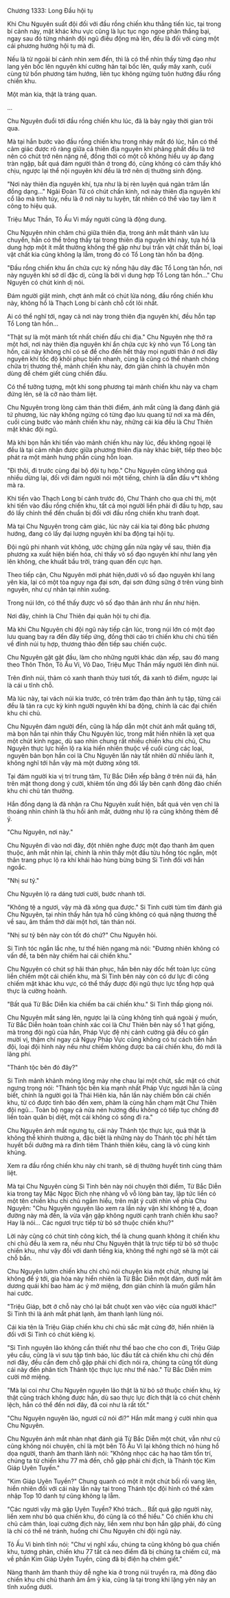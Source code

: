




Chương 1333: Long Đầu hội tụ


Khi Chu Nguyên suất đội đối với đầu rồng chiến khu thẳng tiến lúc, tại trong bí cảnh này, mặt khác khu vực cũng là lục tục ngo ngoe phân thắng bại, ngay sau đó từng nhánh đội ngũ điều động mà lên, đều là đối với cùng một cái phương hướng hội tụ mà đi.

Nếu là từ ngoài bí cảnh nhìn xem đến, thì là có thể nhìn thấy từng đạo như lang yên bốc lên nguyên khí cường hãn tại bốc lên, quấy mây xanh, cuối cùng từ bốn phương tám hướng, liên tục không ngừng tuôn hướng đầu rồng chiến khu.

Một màn kia, thật là tráng quan.

...

Chu Nguyên đuổi tới đầu rồng chiến khu lúc, đã là bảy ngày thời gian trôi qua.

Mà tại hắn bước vào đầu rồng chiến khu trong nháy mắt đó lúc, hắn có thể cảm giác được rõ ràng giữa cả thiên địa nguyên khí phảng phất đều là trở nên có chút trở nên nặng nề, đồng thời có một cỗ không hiểu uy áp đang tràn ngập, bất quá đám người thân ở trong đó, cũng không có cảm thấy khó chịu, ngược lại thể nội nguyên khí đều là trở nên dị thường sinh động.

"Nơi này thiên địa nguyên khí, tựa như là bị rèn luyện quá ngàn trăm lần đồng dạng..." Ngải Đoàn Tử có chút chấn kinh, nơi này thiên địa nguyên khí cổ lão mà tinh túy, nếu là ở nơi này tu luyện, tất nhiên có thể vào tay làm ít công to hiệu quả.

Triệu Mục Thần, Tô Ấu Vi mấy người cũng là động dung.

Chu Nguyên nhìn chăm chú giữa thiên địa, trong ánh mắt thánh văn lưu chuyển, hắn có thể trông thấy tại trong thiên địa nguyên khí này, tựa hồ là dung hợp một ít mắt thường không thể gặp như bụi trần vật chất thần bí, loại vật chất kia cũng không lạ lẫm, trong đó có Tổ Long tàn hồn ba động.

"Đầu rồng chiến khu ẩn chứa cực kỳ nồng hậu dày đặc Tổ Long tàn hồn, nơi này nguyên khí sở dĩ đặc dị, cũng là bởi vì dung hợp Tổ Long tàn hồn..." Chu Nguyên có chút kinh dị nói.

Đám người giật mình, chợt ánh mắt có chút lửa nóng, đầu rồng chiến khu này, không hổ là Thạch Long bí cảnh chỗ cốt lõi nhất.

Ai có thể nghĩ tới, ngay cả nơi này trong thiên địa nguyên khí, đều hỗn tạp Tổ Long tàn hồn...

"Thật sự là một mảnh tốt nhất chiến đấu chi địa." Chu Nguyên nhẹ thở ra một hơi, nơi này thiên địa nguyên khí ẩn chứa cực kỳ nhỏ vụn Tổ Long tàn hồn, cái này không chỉ có sẽ để cho đến hết thảy mọi người thân ở nơi đây nguyên khí tốc độ khôi phục biến nhanh, cùng là cũng có thể nhanh chóng chữa trị thương thế, mảnh chiến khu này, đơn giản chính là chuyên môn dùng để chém giết cùng chiến đấu.

Có thể tưởng tượng, một khi song phương tại mảnh chiến khu này va chạm đứng lên, sẽ là cỡ nào thảm liệt.

Chu Nguyên trong lòng cảm thán thời điểm, ánh mắt cũng là đang đánh giá tứ phương, lúc này không ngừng có từng đạo lưu quang từ nơi xa mà đến, cuối cùng bước vào mảnh chiến khu này, những cái kia đều là Chư Thiên mặt khác đội ngũ.

Mà khi bọn hắn khi tiến vào mảnh chiến khu này lúc, đều không ngoại lệ đều là tại cảm nhận được giữa phương thiên địa này khác biệt, tiếp theo bộc phát ra một mảnh hưng phấn cùng hỗn loạn.

"Đi thôi, đi trước cùng đại bộ đội tụ hợp." Chu Nguyên cũng không quá nhiều dừng lại, đối với đám người nói một tiếng, chính là dẫn đầu v*t không mà ra.

Khi tiến vào Thạch Long bí cảnh trước đó, Chư Thánh cho qua chỉ thị, một khi tiến vào đầu rồng chiến khu, tất cả mọi người liền phải đi đầu tụ hợp, sau đó lấy chỉnh thể đến chuẩn bị đối với đầu rồng chiến khu tranh đoạt.

Mà tại Chu Nguyên trong cảm giác, lúc này cái kia tại đông bắc phương hướng, đang có lấy đại lượng nguyên khí ba động tại hội tụ.

Đội ngũ phi nhanh vút không, ước chừng gần nửa ngày về sau, thiên địa phương xa xuất hiện biến hóa, chỉ thấy vô số đạo nguyên khí như lang yên lên không, che khuất bầu trời, tráng quan đến cực hạn.

Theo tiếp cận, Chu Nguyên mới phát hiện,dưới vô số đạo nguyên khí lang yên kia, lại có một tòa nguy nga đại sơn, đại sơn đứng sững ở trên vùng bình nguyên, như cự nhân tại nhìn xuống.

Trong núi lớn, có thể thấy được vô số đạo thân ảnh như ẩn như hiện.

Nơi đây, chính là Chư Thiên đại quân hội tụ chi địa.

Mà khi Chu Nguyên chi đội ngũ này tiếp cận lúc, trong núi lớn có một đạo lưu quang bay ra đến đây tiếp ứng, đồng thời cáo tri chiến khu chi chủ tiến về đỉnh núi tụ hợp, thương thảo đến tiếp sau chiến cuộc.

Chu Nguyên gật gật đầu, làm cho những người khác dàn xếp, sau đó mang theo Thôn Thôn, Tô Ấu Vi, Võ Dao, Triệu Mục Thần mấy người lên đỉnh núi.

Trên đỉnh núi, thảm cỏ xanh thanh thúy tươi tốt, đá xanh tô điểm, ngược lại là cái u tĩnh chỗ.

Mà lúc này, tại vách núi kia trước, có trên trăm đạo thân ảnh tụ tập, từng cái đều là tản ra cực kỳ kinh người nguyên khí ba động, chính là các đại chiến khu chi chủ.

Chu Nguyên đám người đến, cũng là hấp dẫn một chút ánh mắt quăng tới, mà bọn hắn tại nhìn thấy Chu Nguyên lúc, trong mắt hiển nhiên là xẹt qua một chút kinh ngạc, dù sao nhìn chung rất nhiều chiến khu chi chủ, Chu Nguyên thực lực hiển lộ ra kia hiển nhiên thuộc về cuối cùng các loại, nguyên bản bọn hắn coi là Chu Nguyên lần này tất nhiên dữ nhiều lành ít, không nghĩ tới hắn vậy mà một đường xông tới.

Tại đám người kia vị trí trung tâm, Từ Bắc Diễn xếp bằng ở trên núi đá, hắn trên mặt thong dong ý cười, khiêm tốn ứng đối lấy bên cạnh đông đảo chiến khu chi chủ tán thưởng.

Hắn đồng dạng là đã nhận ra Chu Nguyên xuất hiện, bất quá vẻn vẹn chỉ là thoáng nhìn chính là thu hồi ánh mắt, dường như lộ ra cũng không thèm để ý.

"Chu Nguyên, nơi này."

Chu Nguyên đi vào nơi đây, đột nhiên nghe được một đạo thanh âm quen thuộc, ánh mắt nhìn lại, chính là nhìn thấy một đầu tửu hồng tóc ngắn, một thân trang phục lộ ra khí khái hào hùng bừng bừng Si Tinh đối với hắn ngoắc.

"Nhị sư tỷ."

Chu Nguyên lộ ra dáng tươi cười, bước nhanh tới.

"Không tệ a ngươi, vậy mà đã xông qua được." Si Tinh cười tủm tỉm đánh giá Chu Nguyên, tại nhìn thấy hắn tựa hồ cũng không có quá nặng thương thế về sau, âm thầm thở dài một hơi, tán thán nói.

"Nhị sư tỷ bên này còn tốt đó chứ?" Chu Nguyên hỏi.

Si Tinh tóc ngắn lắc nhẹ, tư thế hiên ngang mà nói: "Đương nhiên không có vấn đề, ta bên này chiếm hai cái chiến khu."

Chu Nguyên có chút sợ hãi thán phục, hắn bên này dốc hết toàn lực cũng liền chiếm một cái chiến khu, mà Si Tinh bên này còn có dư lực đi công chiếm mặt khác khu vực, có thể thấy được đội ngũ thực lực tổng hợp quả thực là cường hoành.

"Bất quá Từ Bắc Diễn kia chiếm ba cái chiến khu." Si Tinh thấp giọng nói.

Chu Nguyên mắt sáng lên, ngược lại là cũng không tính quá ngoài ý muốn, Từ Bắc Diễn hoàn toàn chính xác coi là Chư Thiên bên này số 1 hạt giống, mà trong đội ngũ của hắn, Pháp Vực đệ nhị cảnh cường giả đều có gần mười vị, thậm chí ngay cả Ngụy Pháp Vực cũng không có tư cách tiến hắn đội, loại đội hình này nếu như chiếm không được ba cái chiến khu, đó mới là lãng phí.

"Thánh tộc bên đó đây?"

Si Tinh mảnh khảnh mỏng lông mày nhẹ chau lại một chút, sắc mặt có chút ngưng trọng nói: "Thánh tộc bên kia mạnh nhất Pháp Vực ngươi hẳn là cũng biết, chính là người gọi là Thái Hiên kia, hắn lần này chiếm bốn cái chiến khu, từ có được tình báo đến xem, phàm là cùng hắn chạm mặt Chư Thiên đội ngũ... Toàn bộ ngay cả nửa nén hương đều không có tiếp tục chống đỡ liền toàn quân bị diệt, một cái không có sống đi ra."

Chu Nguyên ánh mắt ngưng tụ, cái này Thánh tộc thực lực, quả thật là không thể khinh thường a, đặc biệt là những này do Thánh tộc phí hết tâm huyết bồi dưỡng mà ra đỉnh tiêm Thánh thiên kiêu, càng là vô cùng kinh khủng.

Xem ra đầu rồng chiến khu này chi tranh, sẽ dị thường huyết tinh cùng thảm liệt.

Mà tại Chu Nguyên cùng Si Tinh bên này nói chuyện thời điểm, Từ Bắc Diễn kia trong tay Mặc Ngọc Địch nhẹ nhàng vỗ vỗ lòng bàn tay, lập tức liền có một tên chiến khu chi chủ ngầm hiểu, trên mặt ý cười nhìn về phía Chu Nguyên: "Chu Nguyên nguyên lão xem ra lần này vận khí không tệ a, đoạn đường này mà đến, là vừa vặn gặp không người cạnh tranh chiến khu sao? Hay là nói... Các ngươi trực tiếp từ bỏ sở thuộc chiến khu?"

Lời này cũng có chút tính công kích, thế là chung quanh không ít chiến khu chi chủ đều là xem ra, nếu như Chu Nguyên thật là trực tiếp từ bỏ sở thuộc chiến khu, như vậy đối với danh tiếng kia, không thể nghi ngờ sẽ là một cái chỗ bẩn.

Chu Nguyên lườm chiến khu chi chủ nói chuyện kia một chút, nhưng lại không để ý tới, gia hỏa này hiển nhiên là Từ Bắc Diễn một đám, dưới mắt âm dương quái khí bao hàm ác ý mở miệng, đơn giản chính là muốn giẫm hắn hai cước.

"Triệu Giáp, bớt ở chỗ này chó lại bắt chuột xen vào việc của người khác!" Si Tinh thì là ánh mắt phát lạnh, âm thanh lạnh lùng nói.

Cái kia tên là Triệu Giáp chiến khu chi chủ sắc mặt cứng đờ, hiển nhiên là đối với Si Tinh có chút kiêng kị.

"Si Tinh nguyên lão không cần thiết như thế bao che cho con đi, Triệu Giáp yêu cầu, cũng là vì sưu tập tình báo, lúc đầu tất cả chiến khu chi chủ đến nơi đây, đều cần đem chỗ gặp phải chi địch nói ra, chúng ta cũng tốt dùng cái này đến phân tích Thánh tộc thực lực như thế nào." Từ Bắc Diễn mỉm cười mở miệng.

"Mà lại coi như Chu Nguyên nguyên lão thật là từ bỏ sở thuộc chiến khu, kỳ thật cũng trách không được hắn, dù sao thực lực đích thật là có chút chênh lệch, hắn có thể đến nơi đây, đã coi như là rất tốt."

"Chu Nguyên nguyên lão, ngươi cứ nói đi?" Hắn mắt mang ý cười nhìn qua Chu Nguyên.

Chu Nguyên ánh mắt nhàn nhạt đánh giá Từ Bắc Diễn một chút, vẫn như cũ cũng không nói chuyện, chỉ là một bên Tô Ấu Vi lại không thích nó hùng hổ dọa người, thanh âm thanh lãnh nói: "Không nhọc các hạ hao tâm tổn trí, chúng ta từ chiến khu 77 mà đến, chỗ gặp phải chi địch, là Thánh tộc Kim Giáp Uyên Tuyền."

"Kim Giáp Uyên Tuyền?" Chung quanh có một ít một chút bối rối vang lên, hiển nhiên đối với cái này lần này tại trong Thánh tộc đội hình có thể xâm nhập Top 10 danh tự cũng không lạ lẫm.

"Các ngươi vậy mà gặp Uyên Tuyền? Khó trách... Bất quá gặp người này, liền xem như bỏ qua chiến khu, đó cũng là có thể hiểu." Có chiến khu chi chủ cảm thán, loại cường địch này, liền xem như bọn hắn gặp phải, đó cũng là chỉ có thể né tránh, huống chi Chu Nguyên chi đội ngũ này.

Tô Ấu Vi bình tĩnh nói: "Chư vị nghĩ xấu, chúng ta cũng không bỏ qua chiến khu, tương phản, chiến khu 77 tất cả neo điểm đã bị chúng ta chiếm cứ, mà về phần Kim Giáp Uyên Tuyền, cũng đã bị điện hạ chém giết."

Nàng thanh âm thanh thúy dễ nghe kia ở trong núi truyền ra, mà đông đảo chiến khu chi chủ thanh âm ầm ỹ kia, cũng là tại trong khi lặng yên này an tĩnh xuống dưới.




